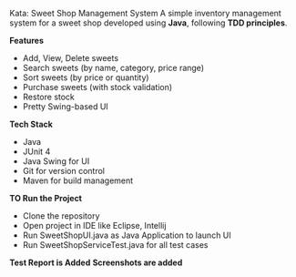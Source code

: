 Kata: Sweet Shop Management System
A simple inventory management system for a sweet shop developed using **Java**, following **TDD principles**.

**Features**
- Add, View, Delete sweets
- Search sweets (by name, category, price range)
- Sort sweets (by price or quantity)
- Purchase sweets (with stock validation)
- Restore stock
- Pretty Swing-based UI

**Tech Stack**
- Java
- JUnit 4
- Java Swing for UI
- Git for version control
- Maven for build management

**TO Run the Project**
- Clone the repository
- Open project in IDE like Eclipse, Intellij
- Run SweetShopUI.java as Java Application to launch UI
- Run SweetShopServiceTest.java for all test cases

**Test Report is Added**
**Screenshots are added**

  
